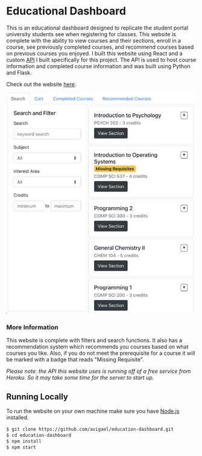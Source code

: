 # Educational Dashboard

This is an educational dashboard designed to replicate the student portal university students see when registering for classes. This website is complete with the ability to view courses and their sections, enroll in a course, see previously completed courses, and recommend courses based on previous courses you enjoyed. I built this website using React and a custom [API](https://github.com/avigael/test-course-api "API") I built specifically for this project. The API is used to host course information and completed course information and was built using Python and Flask.

Check out the website [here](https://avigael.github.io/education-dashboard/ "Demo").

[![Screenshot](https://raw.githubusercontent.com/avigael/education-dashboard/main/screenshot.png "Website")](https://avigael.github.io/education-dashboard/ "Website")

### More Information

This website is complete with filters and search functions. It also has a recommendation system which recommends you courses based on what courses you like. Also, if you do not meet the prerequisite for a course it will be marked with a badge that reads "Missing Requisite".

*Please note: the API this website uses is running off of a free service from Heroku. So it may take some time for the server to start up.*

## Running Locally

To run the website on your own machine make sure you have [Node.js](https://nodejs.org/en/ "Node.js") installed.
```
$ git clone https://github.com/avigael/education-dashboard.git
$ cd education-dashboard
$ npm install
$ npm start
```
